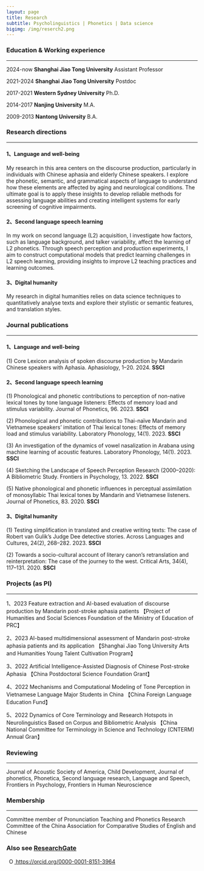 ```yaml
---
layout: page
title: Research
subtitle: Psycholinguistics | Phonetics | Data science
bigimg: /img/reserch2.png
---
```


### Education & Working experience
*** 
2024-now  **Shanghai Jiao Tong University** Assistant Professor 

2021-2024 **Shanghai Jiao Tong University**  Postdoc 
  
2017-2021 **Western Sydney University**      Ph.D. 
  
2014-2017 **Nanjing University**             M.A. 
  
2009-2013 **Nantong University**             B.A. 

### Research directions
***
#### 1、Language and well-being
My research in this area centers on the discourse production, particularly in individuals with Chinese aphasia and elderly Chinese speakers. I explore the phonetic, semantic, and grammatical aspects of language to understand how these elements are affected by aging and neurological conditions. The ultimate goal is to apply these insights to develop reliable methods for assessing language abilities and creating intelligent systems for early screening of cognitive impairments.

#### 2、Second language speech learning
In my work on second language (L2) acquisition, I investigate how factors, such as language background, and talker variability, affect the learning of L2 phonetics. Through speech perception and production experiments, I aim to construct computational models that predict learning challenges in L2 speech learning, providing insights to improve L2 teaching practices and learning outcomes.

#### 3、Digital humanity
My research in digital humanities relies on data science techniques to quantitatively analyse texts and explore their stylistic or semantic features, and translation styles. 

### Journal publications 
***
#### 1、Language and well-being
(1) Core Lexicon analysis of spoken discourse production by Mandarin Chinese speakers with Aphasia. Aphasiology, 1–20. 2024. **SSCI**

#### 2、Second language speech learning
(1) Phonological and phonetic contributions to perception of non-native lexical tones by tone language listeners: Effects of memory load and stimulus variability. Journal of Phonetics, 96. 2023.  **SSCI**

(2) Phonological and phonetic contributions to Thai-naïve Mandarin and Vietnamese speakers’ imitation of Thai lexical tones: Effects of memory load and stimulus variability. Laboratory Phonology, 14(1). 2023.  **SSCI**

(3) An investigation of the dynamics of vowel nasalization in Arabana using machine learning of acoustic features. Laboratory Phonology, 14(1). 2023.  **SSCI**

(4) Sketching the Landscape of Speech Perception Research (2000–2020): A Bibliometric Study. Frontiers in Psychology, 13. 2022.  **SSCI**

(5) Native phonological and phonetic influences in perceptual assimilation of monosyllabic Thai lexical tones by Mandarin and Vietnamese listeners. Journal of Phonetics, 83. 2020.  **SSCI**

#### 3、Digital humanity
(1) Testing simplification in translated and creative writing texts: The case of Robert van Gulik’s Judge Dee detective stories. Across Languages and Cultures, 24(2), 268–282. 2023.  **SSCI**

(2) Towards a socio-cultural account of literary canon’s retranslation and reinterpretation: The case of the journey to the west. Critical Arts, 34(4), 117–131. 2020.  **SSCI**

### Projects (as PI)
***
1、2023 Feature extraction and AI-based evaluation of discourse production by Mandarin post-stroke aphasia patients 【Project of Humanities and Social Sciences Foundation of the Ministry of Education of PRC】

2、2023 AI-based multidimensional assessment of Mandarin post-stroke aphasia patients and its application 【Shanghai Jiao Tong University Arts and Humanities Young Talent Cultivation Program】

3、2022 Artificial Intelligence-Assisted Diagnosis of Chinese Post-stroke Aphasia 【China Postdoctoral Science Foundation Grant】

4、2022 Mechanisms and Computational Modeling of Tone Perception in Vietnamese Language Major Students in China 【China Foreign Language Education Fund】

5、2022 Dynamics of Core Terminology and Research Hotspots in Neurolinguistics Based on Corpus and Bibliometric Analysis 【China National Committee for Terminology in Science and Technology (CNTERM) Annual Gran】

### Reviewing
***
Journal of Acoustic Society of America, Child Development, Journal of phonetics, Phonetica, Second language research, Language and Speech, Frontiers in Psychology, Frontiers in Human Neuroscience

### Membership
***
Committee member of Pronunciation Teaching and Phonetics Research Committee of the China Association for Comparative Studies of English and Chinese


### Also see [ResearchGate](https://www.researchgate.net/profile/Juqiang_Chen)

 <a
    id="cy-effective-orcid-url"
    class="underline"
     href="https://orcid.org/0000-0001-8151-3964"
     target="orcid.widget"
     rel="me noopener noreferrer"
     style="vertical-align: top">
     <img
        src="https://orcid.org/sites/default/files/images/orcid_16x16.png"
        style="width: 1em; margin-inline-start: 0.5em"
        alt="ORCID iD icon"/>
      https://orcid.org/0000-0001-8151-3964
    </a>
